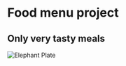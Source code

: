 # Food menu project 

## Only very tasty meals

![Elephant Plate](http://thefancy-media-ec3.thefancy.com/original/20130224/304893555292242829_3593d2da6433.jpg)
